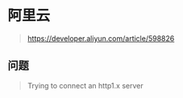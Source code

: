 # 阿里云

> https://developer.aliyun.com/article/598826

## 问题

> Trying to connect an http1.x server



